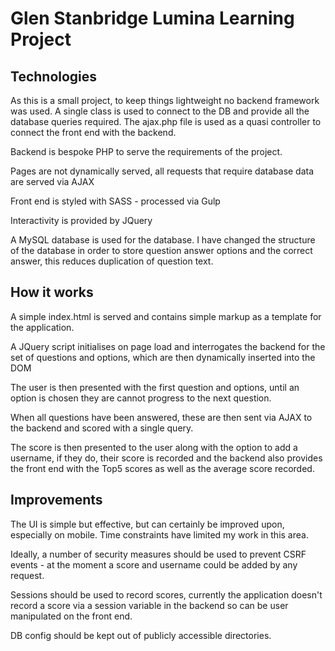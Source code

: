 # Glen Stanbridge Lumina Learning Project

## Technologies

As this is a small project, to keep things lightweight no backend framework was used. A single class is used to connect to the DB and provide all the database queries required. The ajax.php file is used as a quasi controller to connect the front end with the backend.

Backend is bespoke PHP to serve the requirements of the project.

Pages are not dynamically served, all requests that require database data are served via AJAX

Front end is styled with SASS - processed via Gulp

Interactivity is provided by JQuery

A MySQL database is used for the database. I have changed the structure of the database in order to store question answer options and the correct answer, this reduces duplication of question text.

## How it works

A simple index.html is served and contains simple markup as a template for the application.

A JQuery script initialises on page load and interrogates the backend for the set of questions and options, which are then dynamically inserted into the DOM

The user is then presented with the first question and options, until an option is chosen they are cannot progress to the next question.

When all questions have been answered, these are then sent via AJAX to the backend and scored with a single query.

The score is then presented to the user along with the option to add a username, if they do, their score is recorded and the backend also provides the front end with the Top5 scores as well as the average score recorded.

## Improvements

The UI is simple but effective, but can certainly be improved upon, especially on mobile. Time constraints have limited my work in this area.

Ideally, a number of security measures should be used to prevent CSRF events - at the moment a score and username could be added by any request.

Sessions should be used to record scores, currently the application doesn't record a score via a session variable in the backend so can be user manipulated on the front end.

DB config should be kept out of publicly accessible directories.
